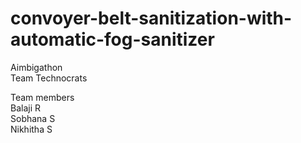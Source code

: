 # convoyer-belt-sanitization-with-automatic-fog-sanitizer
Aimbigathon <br>
Team Technocrats<br>

Team members <br>
Balaji R<br>
Sobhana S<br>
Nikhitha S

